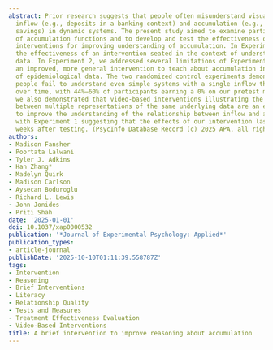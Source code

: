 ```yaml
---
abstract: Prior research suggests that people often misunderstand visualizations of
  inflow (e.g., deposits in a banking context) and accumulation (e.g., cumulative
  savings) in dynamic systems. The present study aimed to examine participants’ understanding
  of accumulation functions and to develop and test the effectiveness of video-based
  interventions for improving understanding of accumulation. In Experiment 1, we tested
  the effectiveness of an intervention seated in the context of understanding COVID-19
  data. In Experiment 2, we addressed several limitations of Experiment 1 and developed
  an improved, more general intervention to teach about accumulation in contexts outside
  of epidemiological data. The two randomized control experiments demonstrated that
  people fail to understand even simple systems with a single inflow that accumulates
  over time, with 44%–60% of participants earning a 0% on our pretest measure. However,
  we also demonstrated that video-based interventions illustrating the relationship
  between multiple representations of the same underlying data are an effective way
  to improve the understanding of the relationship between inflow and accumulation,
  with Experiment 1 suggesting that the effects of our intervention lasted up to 6–7
  weeks after testing. (PsycInfo Database Record (c) 2025 APA, all rights reserved)
authors:
- Madison Fansher
- Poortata Lalwani
- Tyler J. Adkins
- Han Zhang*
- Madelyn Quirk
- Madison Carlson
- Aysecan Boduroglu
- Richard L. Lewis
- John Jonides
- Priti Shah
date: '2025-01-01'
doi: 10.1037/xap0000532
publication: '*Journal of Experimental Psychology: Applied*'
publication_types:
- article-journal
publishDate: '2025-10-10T01:11:39.558787Z'
tags:
- Intervention
- Reasoning
- Brief Interventions
- Literacy
- Relationship Quality
- Tests and Measures
- Treatment Effectiveness Evaluation
- Video-Based Interventions
title: A brief intervention to improve reasoning about accumulation
---
```

